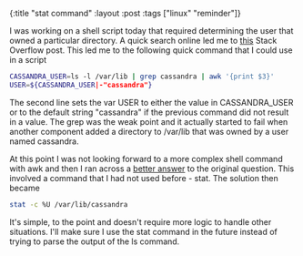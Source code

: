 {:title "stat command"
 :layout :post
 :tags ["linux" "reminder"]}

I was working on a shell script today that required determining the user that
owned a particular directory. A quick search online led me to
[this](http://stackoverflow.com/questions/7331651/find-the-owner-of-a-file-in-unix)
Stack Overflow post. This led me to the following quick command that I could use in
a script

```bash
CASSANDRA_USER=ls -l /var/lib | grep cassandra | awk '{print $3}'
USER=${CASSANDRA_USER|-"cassandra"}
```

The second line sets the var USER to either the value in CASSANDRA_USER or to the
default string "cassandra" if the previous command did not result in a value. The
grep was the weak point and it actually started to fail when another component
added a directory to /var/lib that was owned by a user named cassandra.

At this point I was not looking forward to a more complex shell command with awk
and then I ran across a
[better answer](http://www.unix.com/unix-for-advanced-and-expert-users/81006-there-command-get-owner-file.html)
to the original question. This involved a command that I had not used before - stat. The solution then
became

```bash
stat -c %U /var/lib/cassandra
```

It's simple, to the point and doesn't require more logic to handle other situations.
I'll make sure I use the stat command in the future instead of trying to parse
the output of the ls command.
